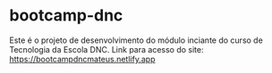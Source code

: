 ﻿# bootcamp-dnc
Este é o projeto de desenvolvimento do módulo inciante do curso de Tecnologia da Escola DNC.
Link para acesso do site: https://bootcampdncmateus.netlify.app
